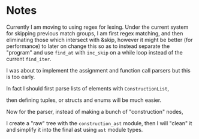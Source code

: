 # Notes

Currently I am moving to using regex for lexing.
Under the current system for skipping previous match groups, I am first regex matching,
and then eliminating those which intersect with &skip,
however it might be better (for performance) to later on change this so as to
instead separate the "program" and use `find_at` with `inc_skip` on a while loop
instead of the current `find_iter`.

I was about to implement the assignment and function call parsers but this is too early.

In fact I should first parse lists of elements with `ConstructionList`,

then defining tuples, or structs and enums will be much easier.

Now for the parser, instead of making a bunch of "construction" nodes,

I create a "raw" tree with the `construction_ast` module,
then I will "clean" it and simplify it into the final ast using `ast` module types.
